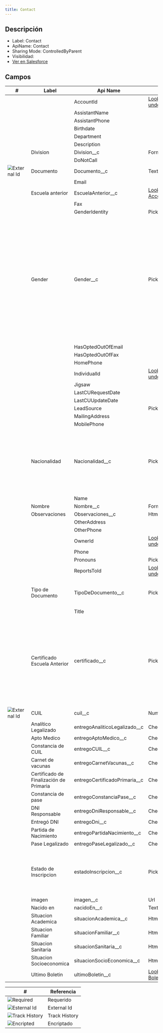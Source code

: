 ```yaml
---
title: Contact
---
```


<!-- START autogenerated-object -->

## Descripción

- Label: Contact
- ApiName: Contact
- Sharing Mode: ControlledByParent
- Visibilidad:
- [Ver en Salesforce](https://test.salesforce.com/lightning/setup/ObjectManager/lookupRedirect?lookup=entityByApiName&apiName=Contact)

## Campos

| #                                                             | Label                                   | Api Name                        | Tipo                                                      | Descripcion                                                                                                                                                                                                                                                                            |
| ------------------------------------------------------------- | --------------------------------------- | ------------------------------- | --------------------------------------------------------- | -------------------------------------------------------------------------------------------------------------------------------------------------------------------------------------------------------------------------------------------------------------------------------------- |
| <div class="icons"></div>                                     |                                         | AccountId                       | [Lookup a undefined](/diccionarios/objects/undefined)     | <ul></ul>                                                                                                                                                                                                                                                                              |
| <div class="icons"></div>                                     |                                         | AssistantName                   |                                                           | <ul></ul>                                                                                                                                                                                                                                                                              |
| <div class="icons"></div>                                     |                                         | AssistantPhone                  |                                                           | <ul></ul>                                                                                                                                                                                                                                                                              |
| <div class="icons"></div>                                     |                                         | Birthdate                       |                                                           | <ul></ul>                                                                                                                                                                                                                                                                              |
| <div class="icons"></div>                                     |                                         | Department                      |                                                           | <ul></ul>                                                                                                                                                                                                                                                                              |
| <div class="icons"></div>                                     |                                         | Description                     |                                                           | <ul></ul>                                                                                                                                                                                                                                                                              |
| <div class="icons"></div>                                     | Division                                | Division\_\_c                   | Formula(Text)                                             | <ul></ul>                                                                                                                                                                                                                                                                              |
| <div class="icons"></div>                                     |                                         | DoNotCall                       |                                                           | <ul></ul>                                                                                                                                                                                                                                                                              |
| <div class="icons">![External Id](/img/database_60.png)</div> | Documento                               | Documento\_\_c                  | Text(255)                                                 | <ul></ul>                                                                                                                                                                                                                                                                              |
| <div class="icons"></div>                                     |                                         | Email                           |                                                           | <ul></ul>                                                                                                                                                                                                                                                                              |
| <div class="icons"></div>                                     | Escuela anterior                        | EscuelaAnterior\_\_c            | [Lookup a Account](/diccionarios/objects/Account)         | <ul></ul>                                                                                                                                                                                                                                                                              |
| <div class="icons"></div>                                     |                                         | Fax                             |                                                           | <ul></ul>                                                                                                                                                                                                                                                                              |
| <div class="icons"></div>                                     |                                         | GenderIdentity                  | Picklist                                                  | <ul></ul>                                                                                                                                                                                                                                                                              |
| <div class="icons"></div>                                     | Gender                                  | Gender\_\_c                     | Picklist                                                  | This field is configured in NPSP Settings &gt; Relationships &gt; Relationships as the Gender field. Do not delete this field unless you remove the reference or select another Gender field there. <ul><li>Male</li><li>Female</li><li>Non-Binary</li><li>Prefer Not To Say</li></ul> |
| <div class="icons"></div>                                     |                                         | HasOptedOutOfEmail              |                                                           | <ul></ul>                                                                                                                                                                                                                                                                              |
| <div class="icons"></div>                                     |                                         | HasOptedOutOfFax                |                                                           | <ul></ul>                                                                                                                                                                                                                                                                              |
| <div class="icons"></div>                                     |                                         | HomePhone                       |                                                           | <ul></ul>                                                                                                                                                                                                                                                                              |
| <div class="icons"></div>                                     |                                         | IndividualId                    | [Lookup a undefined](/diccionarios/objects/undefined)     | <ul></ul>                                                                                                                                                                                                                                                                              |
| <div class="icons"></div>                                     |                                         | Jigsaw                          |                                                           | <ul></ul>                                                                                                                                                                                                                                                                              |
| <div class="icons"></div>                                     |                                         | LastCURequestDate               |                                                           | <ul></ul>                                                                                                                                                                                                                                                                              |
| <div class="icons"></div>                                     |                                         | LastCUUpdateDate                |                                                           | <ul></ul>                                                                                                                                                                                                                                                                              |
| <div class="icons"></div>                                     |                                         | LeadSource                      | Picklist                                                  | <ul></ul>                                                                                                                                                                                                                                                                              |
| <div class="icons"></div>                                     |                                         | MailingAddress                  |                                                           | <ul></ul>                                                                                                                                                                                                                                                                              |
| <div class="icons"></div>                                     |                                         | MobilePhone                     |                                                           | <ul></ul>                                                                                                                                                                                                                                                                              |
| <div class="icons"></div>                                     | Nacionalidad                            | Nacionalidad\_\_c               | Picklist                                                  | <ul><li>Argentina</li><li>Paraguaya</li><li>Boliviana</li><li>Peruana</li><li>Venezolana</li><li>Chilena</li><li>Otras</li><li>Uruguaya</li><li>Brasileña</li></ul>                                                                                                                    |
| <div class="icons"></div>                                     |                                         | Name                            |                                                           | <ul></ul>                                                                                                                                                                                                                                                                              |
| <div class="icons"></div>                                     | Nombre                                  | Nombre\_\_c                     | Formula(Text)                                             | <ul></ul>                                                                                                                                                                                                                                                                              |
| <div class="icons"></div>                                     | Observaciones                           | Observaciones\_\_c              | Html(32768)                                               | <ul></ul>                                                                                                                                                                                                                                                                              |
| <div class="icons"></div>                                     |                                         | OtherAddress                    |                                                           | <ul></ul>                                                                                                                                                                                                                                                                              |
| <div class="icons"></div>                                     |                                         | OtherPhone                      |                                                           | <ul></ul>                                                                                                                                                                                                                                                                              |
| <div class="icons"></div>                                     |                                         | OwnerId                         | [Lookup a undefined](/diccionarios/objects/undefined)     | <ul></ul>                                                                                                                                                                                                                                                                              |
| <div class="icons"></div>                                     |                                         | Phone                           |                                                           | <ul></ul>                                                                                                                                                                                                                                                                              |
| <div class="icons"></div>                                     |                                         | Pronouns                        | Picklist                                                  | <ul></ul>                                                                                                                                                                                                                                                                              |
| <div class="icons"></div>                                     |                                         | ReportsToId                     | [Lookup a undefined](/diccionarios/objects/undefined)     | <ul></ul>                                                                                                                                                                                                                                                                              |
| <div class="icons"></div>                                     | Tipo de Documento                       | TipoDeDocumento\_\_c            | Picklist                                                  | <ul><li>DNI</li><li>Pasaporte</li><li>CIP</li></ul>                                                                                                                                                                                                                                    |
| <div class="icons"></div>                                     |                                         | Title                           |                                                           | <ul></ul>                                                                                                                                                                                                                                                                              |
| <div class="icons"></div>                                     | Certificado Escuela Anterior            | certificado\_\_c                | Picklist                                                  | <ul><li>7</li><li>A2000</li><li>ADUL</li><li>BP</li><li>CBO</li><li>CENS</li><li>EGB</li><li>ESBA</li><li>MEDIA</li><li>OPEL</li><li>POL</li><li>CFP</li><li>OTRO</li></ul>                                                                                                            |
| <div class="icons">![External Id](/img/database_60.png)</div> | CUIL                                    | cuil\_\_c                       | Number(11)                                                | <ul></ul>                                                                                                                                                                                                                                                                              |
| <div class="icons"></div>                                     | Analítico Legalizado                    | entregoAnaliticoLegalizado\_\_c | Checkbox                                                  | <ul></ul>                                                                                                                                                                                                                                                                              |
| <div class="icons"></div>                                     | Apto Medico                             | entregoAptoMedico\_\_c          | Checkbox                                                  | <ul></ul>                                                                                                                                                                                                                                                                              |
| <div class="icons"></div>                                     | Constancia de CUIL                      | entregoCUIL\_\_c                | Checkbox                                                  | <ul></ul>                                                                                                                                                                                                                                                                              |
| <div class="icons"></div>                                     | Carnet de vacunas                       | entregoCarnetVacunas\_\_c       | Checkbox                                                  | <ul></ul>                                                                                                                                                                                                                                                                              |
| <div class="icons"></div>                                     | Certificado de Finalización de Primaria | entregoCertificadoPrimaria\_\_c | Checkbox                                                  | <ul></ul>                                                                                                                                                                                                                                                                              |
| <div class="icons"></div>                                     | Constancia de pase                      | entregoConstanciaPase\_\_c      | Checkbox                                                  | <ul></ul>                                                                                                                                                                                                                                                                              |
| <div class="icons"></div>                                     | DNI Responsable                         | entregoDniResponsable\_\_c      | Checkbox                                                  | <ul></ul>                                                                                                                                                                                                                                                                              |
| <div class="icons"></div>                                     | Entregó DNI                             | entregoDni\_\_c                 | Checkbox                                                  | <ul></ul>                                                                                                                                                                                                                                                                              |
| <div class="icons"></div>                                     | Partida de Nacimiento                   | entregoPartidaNacimiento\_\_c   | Checkbox                                                  | <ul></ul>                                                                                                                                                                                                                                                                              |
| <div class="icons"></div>                                     | Pase Legalizado                         | entregoPaseLegalizado\_\_c      | Checkbox                                                  | <ul></ul>                                                                                                                                                                                                                                                                              |
| <div class="icons"></div>                                     | Estado de Inscripcion                   | estadoInscripcion\_\_c          | Picklist                                                  | <ul><li>Pendiente</li><li>Inscripto</li><li>Baja</li><li>Pase</li><li>Egresado</li><li>dasdsadsas</li></ul>                                                                                                                                                                            |
| <div class="icons"></div>                                     | imagen                                  | imagen\_\_c                     | Url                                                       | <ul></ul>                                                                                                                                                                                                                                                                              |
| <div class="icons"></div>                                     | Nacido en                               | nacidoEn\_\_c                   | Text(80)                                                  | <ul></ul>                                                                                                                                                                                                                                                                              |
| <div class="icons"></div>                                     | Situacion Academica                     | situacionAcademica\_\_c         | Html(32768)                                               | <ul></ul>                                                                                                                                                                                                                                                                              |
| <div class="icons"></div>                                     | Situacion Familiar                      | situacionFamiliar\_\_c          | Html(32768)                                               | <ul></ul>                                                                                                                                                                                                                                                                              |
| <div class="icons"></div>                                     | Situacion Sanitaria                     | situacionSanitaria\_\_c         | Html(32768)                                               | <ul></ul>                                                                                                                                                                                                                                                                              |
| <div class="icons"></div>                                     | Situacion Socioeconomica                | situacionSocioEconomica\_\_c    | Html(32768)                                               | <ul></ul>                                                                                                                                                                                                                                                                              |
| <div class="icons"></div>                                     | Ultimo Boletin                          | ultimoBoletin\_\_c              | [Lookup a Boletin\_\_c](/diccionarios/objects/Boletin__c) | <ul></ul>                                                                                                                                                                                                                                                                              |

| #                                                              | Referencia    |
| -------------------------------------------------------------- | ------------- |
| <div class="icons">![Required](/img/lock_60.png)</div>         | Requerido     |
| <div class="icons">![Esternal Id](/img/database_60.png)</div>  | External Id   |
| <div class="icons">![Track History](/img/tracker_60.png)</div> | Track History |
| <div class="icons">![Encripted](/img/password_60.png)</div>    | Encriptado    |

<!-- END autogenerated-object -->
